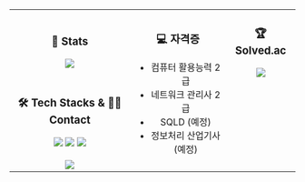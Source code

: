 <table align="center">
    <tr>
        <td align="center">
            <h3>🏅 Stats</h3>
            <img src="https://github-readme-stats.vercel.app/api?username=Leeguewon&bg_color=180,000000,&title_color=000000&text_color=000000" />
        </td>
        <td rowspan="2" align="center">
            <h3>💻 자격증</h3>
            <ul>
                <li>컴퓨터 활용능력 2급</li>
                <li>네트워크 관리사 2급</li>
                <li>SQLD (예정)</li>
                <li>정보처리 산업기사 (예정)</li>
            </ul>
        </td>
        <td align="center">
            <h3>🏆 Solved.ac</h3>
            <a href="https://solved.ac/guewon12">
                <img src="http://mazassumnida.wtf/api/v2/generate_badge?boj=guewon12">
            </a>
        </td>
    </tr>
    <tr>
        <td align="center">
            <h3>🛠 Tech Stacks & 🧑‍💻 Contact</h3>
            <img src="https://img.shields.io/badge/HTML5-E34F26?style=for-the-badge&logo=HTML5&logoColor=white">
            <img src="https://img.shields.io/badge/CSS3-1572B6?style=for-the-badge&logo=CSS3&logoColor=white">
            <img src="https://img.shields.io/badge/React-61DAFB?style=for-the-badge&logo=React&logoColor=white">
            <br/><br/>
            <a href="https://www.instagram.com/gyuweon_i">
                <img src="https://img.shields.io/badge/Instagram-E4405F?style=for-the-badge&logo=Instagram&logoColor=white">
            </a>
        </td>
    </tr>
</table>
